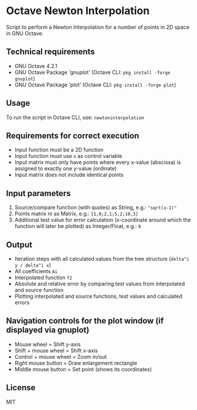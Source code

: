 # Octave Newton Interpolation

Script to perform a Newton Interpolation for a number of points in 2D space in GNU Octave.

## Technical requirements

- GNU Octave 4.2.1
- GNU Octave Package 'gnuplot' (Octave CLI: ```pkg install -forge gnuplot```)
- GNU Octave Package 'plot' (Octave CLI: ```pkg install -forge plot```)

## Usage

To run the script in Octave CLI, use: ``` newtoninterpolation ```

## Requirements for correct execution

- Input function must be a 2D function
- Input function must use ```x``` as control variable
- Input matrix must only have points where every x-value (abscissa) is assigned to exactly one y-value (ordinate)
- Input matrix does not include identical points

## Input parameters

1. Source/compare function (with quotes) as String, e.g.: ```"sqrt(x-1)"```
2. Points matrix m as Matrix, e.g.: ```[1,0;2,1;5,2;10,3]```
3. Additional test value for error calculation (x-coordinate around which the function will later be plotted) as Integer/Float, e.g.: ```8```

## Output

- Iteration steps with all calculated values from the tree structure (```delta^i y / delta^i x```)
- All coefficients ```Ai```
- Interpolated function ```f2```
- Absolute and relative error by comparing test values from interpolated and source function
- Plotting interpolated and source functions, test values and calculated errors

## Navigation controls for the plot window (if displayed via gnuplot)

- Mouse wheel = Shift y-axis
- Shift + mouse wheel = Shift x-axis
- Control + mouse wheel = Zoom in/out
- Right mouse button = Draw enlargement rectangle
- Middle mouse button = Set point (shows its coordinates)

## License
MIT